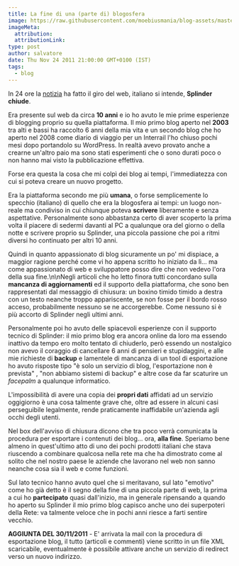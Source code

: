 ```yaml
---
title: La fine di una (parte di) blogosfera
image: https://raw.githubusercontent.com/moebiusmania/blog-assets/master/images/2011/blogospheregraphic.jpg
imageMeta:
  attribution:
  attributionLink:
type: post
author: salvatore
date: Thu Nov 24 2011 21:00:00 GMT+0100 (IST)
tags:
  - blog
---
```


In 24 ore la [notizia](http://www.ilpost.it/2011/11/22/splinder-chiude-il-31-gennaio-2012/) ha fatto il giro del web, italiano si intende, **Splinder chiude**.

<!-- [](https://dl.dropboxusercontent.com/u/4531398/blog/Splinder-logo.gif) -->

Era presente sul web da circa **10 anni** e io ho avuto le mie prime esperienze di blogging proprio su quella piattaforma. Il mio primo blog aperto nel **2003** tra alti e bassi ha raccolto 6 anni della mia vita e un secondo blog che ho aperto nel 2008 come diario di viaggio per un Interrail l'ho chiuso pochi mesi dopo portandolo su WordPress. In realtà avevo provato anche a crearne un'altro paio ma sono stati esperimenti che o sono durati poco o non hanno mai visto la pubblicazione effettiva.

Forse era questa la cosa che mi colpì dei blog ai tempi, l'immediatezza con cui si poteva creare un nuovo progetto.

Era la piattaforma secondo me più **umana**, o forse semplicemente lo specchio (italiano) di quello che era la blogosfera ai tempi: un luogo non-reale ma condiviso in cui chiunque poteva **scrivere** liberamente e senza aspettative. Personalmente sono abbastanza certo di aver scoperto la prima volta il piacere di sedermi davanti al PC a qualunque ora del giorno o della notte e scrivere proprio su Splinder, una piccola passione che poi a ritmi diversi ho continuato per altri 10 anni.

Quindi in quanto appassionato di blog sicuramente un po' mi dispiace, a maggior ragione perché come vi ho appena scritto ho iniziato da lì... ma come appassionato di web e sviluppatore posso dire che non vedevo l'ora della sua fine.\\n\\nNegli articoli che ho letto finora tutti concordano sulla **mancanza di aggiornamenti** ed il supporto della piattaforma, che sono ben rappresentati dal messaggio di chiusura: un boxino timido timido a destra con un testo neanche troppo appariscente, se non fosse per il bordo rosso acceso, probabilmente nessuno se ne accorgerebbe. Come nessuno si è più accorto di Splinder negli ultimi anni.

Personalmente poi ho avuto delle spiacevoli esperienze con il supporto tecnico di Splinder: il mio primo blog era ancora online da loro ma essendo inattivo da tempo ero molto tentato di chiuderlo, però essendo un nostalgico non avevo il coraggio di cancellare 6 anni di pensieri e stupidaggini, e alle mie richieste di **backup** e lamentele di mancanza di un tool di esportazione ho avuto risposte tipo "è solo un servizio di blog, l'esportazione non è prevista" , "non abbiamo sistemi di backup" e altre cose da far scaturire un *facepalm* a qualunque informatico.

L'impossibilità di avere una copia dei **propri dati** affidati ad un servizio oggigiorno è una cosa talmente grave che, oltre ad essere in alcuni casi perseguibile legalmente, rende praticamente inaffidabile un'azienda agli occhi degli utenti.

Nel box dell'avviso di chiusura dicono che tra poco verrà comunicata la procedura per esportare i contenuti dei blog... ora, **alla fine**. Speriamo bene almeno in quest'ultimo atto di uno dei pochi prodotti italiani che stava riuscendo a combinare qualcosa nella rete ma che ha dimostrato come al solito che nel nostro paese le aziende che lavorano nel web non sanno neanche cosa sia il web e come funzioni.

Sul lato tecnico hanno avuto quel che si meritavano, sul lato "emotivo" come ho già detto è il segno della fine di una piccola parte di web, la prima a cui ho **partecipato** quasi dall'inizio, ma in generale ripensando a quando ho aperto su Splinder il mio primo blog capisco anche uno dei superpoteri della Rete: va talmente veloce che in pochi anni riesce a farti sentire vecchio.

**AGGIUNTA DEL 30/11/2011** - E' arrivata la mail con la procedura di esportazione blog, il tutto (articoli e commenti) viene scritto in un file XML scaricabile, eventualmente è possibile attivare anche un servizio di redirect verso un nuovo indirizzo.
